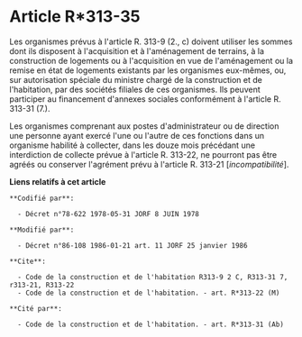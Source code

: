 # Article R*313-35

Les organismes prévus à l'article R. 313-9 (2., c) doivent utiliser les sommes dont ils disposent à l'acquisition et à
l'aménagement  de terrains, à la construction de logements ou à l'acquisition en vue de l'aménagement ou la remise en état de
logements existants par les organismes eux-mêmes, ou, sur autorisation spéciale du ministre chargé de la construction et de
l'habitation, par des sociétés filiales de ces organismes. Ils peuvent participer au financement d'annexes sociales
conformément à l'article R. 313-31 (7.).

Les organismes comprenant aux postes d'administrateur ou de direction une personne ayant exercé l'une ou l'autre de ces
fonctions dans un organisme habilité à collecter, dans les douze mois précédant une interdiction de collecte prévue à
l'article R. 313-22, ne pourront pas être agréés ou conserver l'agrément prévu à l'article R. 313-21 [*incompatibilité*].

**Liens relatifs à cet article**

	**Codifié par**:

	  - Décret n°78-622 1978-05-31 JORF 8 JUIN 1978

	**Modifié par**:

	  - Décret n°86-108 1986-01-21 art. 11 JORF 25 janvier 1986

	**Cite**:

	  - Code de la construction et de l'habitation R313-9 2 C, R313-31 7, r313-21, R313-22
	  - Code de la construction et de l'habitation. - art. R*313-22 (M)

	**Cité par**:

	  - Code de la construction et de l'habitation. - art. R*313-31 (Ab)
